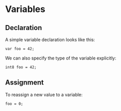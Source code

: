 # Variables

## Declaration

A simple variable declaration looks like this:

```
var foo = 42;
```

We can also specify the type of the variable explicitly:

```
int8 foo = 42;
```

## Assignment

To reassign a new value to a variable:

```
foo = 0;
```
